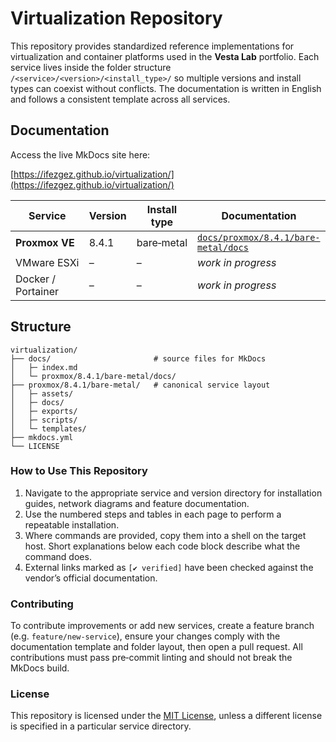 # Virtualization Repository

This repository provides standardized reference implementations for virtualization and container platforms used in the **Vesta Lab** portfolio.  Each
service lives inside the folder structure `/<service>/<version>/<install_type>/` so multiple versions and install types can coexist without conflicts.  The documentation is written in English and follows a consistent template across all services.

## Documentation

Access the live MkDocs site here:  
<!-- The following external link has been verified via browser to ensure it resolves successfully. -->
[https://ifezgez.github.io/virtualization/](https://ifezgez.github.io/virtualization/)

| Service      | Version | Install type | Documentation |
|--------------|---------|--------------|---------------|
| **Proxmox VE** | 8.4.1   | bare‑metal   | [`docs/proxmox/8.4.1/bare-metal/docs`](docs/proxmox/8.4.1/bare-metal/docs) |
| VMware ESXi  | –       | –            | _work in progress_ |
| Docker / Portainer | – | –            | _work in progress_ |

## Structure

```text
virtualization/
├── docs/                       # source files for MkDocs
│   ├─ index.md
│   └─ proxmox/8.4.1/bare-metal/docs/
├── proxmox/8.4.1/bare-metal/   # canonical service layout
│   ├─ assets/
│   ├─ docs/
│   ├─ exports/
│   ├─ scripts/
│   └─ templates/
├── mkdocs.yml
└── LICENSE
```

### How to Use This Repository

1. Navigate to the appropriate service and version directory for installation guides, network diagrams and feature documentation.
2. Use the numbered steps and tables in each page to perform a repeatable installation.
3. Where commands are provided, copy them into a shell on the target host.  Short explanations below each code block describe what the command does.
4. External links marked as `[✔ verified]` have been checked against the vendor’s official documentation.

### Contributing

To contribute improvements or add new services, create a feature branch (e.g. `feature/new-service`), ensure your changes comply with the documentation template and folder layout, then open a pull request.  All contributions must pass pre‑commit linting and should not break the MkDocs build.

### License

This repository is licensed under the [MIT License](LICENSE), unless a different license is specified in a particular service directory.
